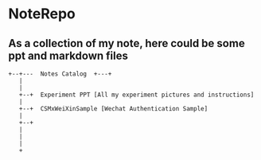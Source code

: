 # NoteRepo

## As a collection of my note, here could be some ppt and markdown files

```
+--+---  Notes Catalog  +---+
   |
   |
   +--+  Experiment PPT [All my experiment pictures and instructions]
   |
   +--+  CSMxWeiXinSample [Wechat Authentication Sample]
   |
   +--+  
   |
   |
   |
   +
```
